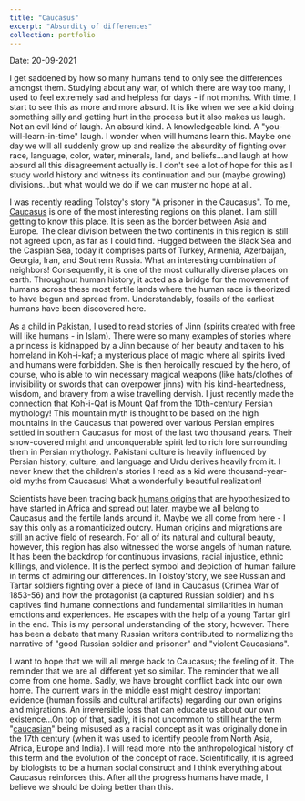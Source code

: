 ```yaml
---
title: "Caucasus"
excerpt: "Absurdity of differences"
collection: portfolio
---
```

Date: 20-09-2021

I get saddened by how so many humans tend to only see the differences amongst them. Studying about any war, of which there are way too many, I used to feel extremely sad and helpless for days - if not months. With time, I start to see this as more and more absurd. It is like when we see a kid doing something silly and getting hurt in the process but it also makes us laugh. Not an evil kind of laugh. An absurd kind. A knowledgeable kind. A "you-will-learn-in-time" laugh. I wonder when will humans learn this. Maybe one day we will all suddenly grow up and realize the absurdity of fighting over race, language, color, water, minerals, land, and beliefs...and laugh at how absurd all this disagreement actually is. I don't see a lot of hope for this as I study world history and witness its continuation and our (maybe growing) divisions...but what would we do if we can muster no hope at all. 

I was recently reading Tolstoy's story "A prisoner in the Caucasus". To me, [Caucasus](https://en.wikipedia.org/wiki/Caucasus) is one of the most interesting regions on this planet. I am still getting to know this place. It is seen as the border between Asia and Europe. The clear division between the two continents in this region is still not agreed upon, as far as I could find. Hugged between the Black Sea and the Caspian Sea, today it comprises parts of Turkey, Armenia, Azerbaijan, Georgia, Iran, and Southern Russia. What an interesting combination of neighbors! Consequently, it is one of the most culturally diverse places on earth. Throughout human history, it acted as a bridge for the movement of humans across these most fertile lands where the human race is theorized to have begun and spread from. Understandably, fossils of the earliest humans have been discovered here. 

As a child in Pakistan, I used to read stories of Jinn (spirits created with free will like humans - in Islam). There were so many examples of stories where a princess is kidnapped by a Jinn because of her beauty and taken to his homeland in Koh-i-kaf; a mysterious place of magic where all spirits lived and humans were forbidden. She is then heroically rescued by the hero, of course, who is able to win necessary magical weapons (like hats/clothes of invisibility or swords that can overpower jinns) with his kind-heartedness, wisdom, and bravery from a wise travelling dervish. I just recently made the connection that Koh-i-Qaf is Mount Qaf from the 10th-century Persian mythology! This mountain myth is thought to be based on the high mountains in the Caucasus that powered over various Persian empires settled in southern Caucasus for most of the last two thousand years. Their snow-covered might and unconquerable spirit led to rich lore surrounding them in Persian mythology. Pakistani culture is heavily influenced by Persian history, culture, and language and Urdu derives heavily from it. I never knew that the children's stories I read as a kid were thousand-year-old myths from Caucasus! What a wonderfully beautiful realization! 

Scientists have been tracing back [humans origins](https://en.wikipedia.org/wiki/Human_evolution) that are hypothesized to have started in Africa and spread out later. maybe we all belong to Caucasus and the fertile lands around it. Maybe we all come from here - I say this only as a romanticized outcry. Human origins and migrations are still an active field of research. For all of its natural and cultural beauty, however, this region has also witnessed the worse angels of human nature. It has been the backdrop for continuous invasions, racial injustice, ethnic killings, and violence. It is the perfect symbol and depiction of human failure in terms of admiring our differences. In Tolstoy'story, we see Russian and Tartar soldiers fighting over a piece of land in Caucasus (Crimea War of 1853-56) and how the protagonist (a captured Russian soldier) and his captives find humane connections and fundamental similarities in human emotions and experiences. He escapes with the help of a young Tartar girl in the end. This is my personal understanding of the story, however. There has been a debate that many Russian writers contributed to normalizing the narrative of "good Russian soldier and prisoner" and "violent Caucasians". 
 
I want to hope that we will all merge back to Caucasus; the feeling of it. The reminder that we are all different yet so similar. The reminder that we all come from one home. Sadly, we have brought conflict back into our own home. The current wars in the middle east might destroy important evidence (human fossils and cultural artifacts) regarding our own origins and migrations. An irreversible loss that can educate us about our own existence...On top of that, sadly, it is not uncommon to still hear the term "[caucasian](https://en.wikipedia.org/wiki/Caucasian_race)" being misused as a racial concept as it was originally done in the 17th century (when it was used to identify people from North Asia, Africa, Europe and India). I will read more into the anthropological history of this term and the evolution of the concept of race. Scientifically, it is agreed by biologists to be a human social construct and I think everything about Caucasus reinforces this. After all the progress humans have made, I believe we should be doing better than this. 
